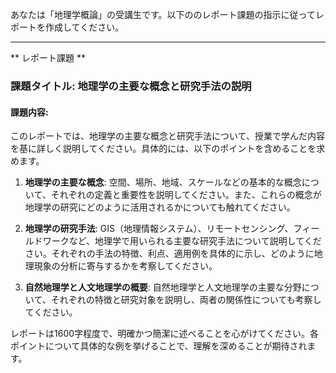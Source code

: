 あなたは「地理学概論」の受講生です。以下ののレポート課題の指示に従ってレポートを作成してください。

---------------------------------------
** レポート課題 **

### 課題タイトル: 地理学の主要な概念と研究手法の説明

#### 課題内容:
このレポートでは、地理学の主要な概念と研究手法について、授業で学んだ内容を基に詳しく説明してください。具体的には、以下のポイントを含めることを求めます。

1. **地理学の主要な概念**: 空間、場所、地域、スケールなどの基本的な概念について、それぞれの定義と重要性を説明してください。また、これらの概念が地理学の研究にどのように活用されるかについても触れてください。

2. **地理学の研究手法**: GIS（地理情報システム）、リモートセンシング、フィールドワークなど、地理学で用いられる主要な研究手法について説明してください。それぞれの手法の特徴、利点、適用例を具体的に示し、どのように地理現象の分析に寄与するかを考察してください。

3. **自然地理学と人文地理学の概要**: 自然地理学と人文地理学の主要な分野について、それぞれの特徴と研究対象を説明し、両者の関係性についても考察してください。

レポートは1600字程度で、明確かつ簡潔に述べることを心がけてください。各ポイントについて具体的な例を挙げることで、理解を深めることが期待されます。